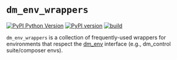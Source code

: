# `dm_env_wrappers`

[![PyPI Python Version][pypi-versions-badge]][pypi]
[![PyPI version][pypi-badge]][pypi]
[![build][tests-badge]][tests]

[pypi-versions-badge]: https://img.shields.io/pypi/pyversions/dm_env_wrappers
[pypi-badge]: https://badge.fury.io/py/dm_env_wrappers.svg
[pypi]: https://pypi.org/project/dm_env_wrappers/
[tests-badge]: https://github.com/kevinzakka/dm_env_wrappers/actions/workflows/build.yml/badge.svg
[tests]: https://github.com/kevinzakka/dm_env_wrappers/actions/workflows/build.yml

`dm_env_wrappers` is a collection of frequently-used wrappers for environments that respect the [dm_env](https://github.com/deepmind/dm_env) interface (e.g., dm_control suite/composer envs).
